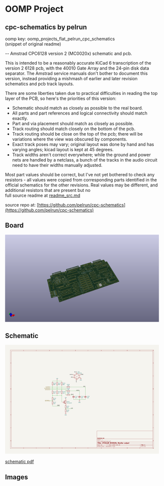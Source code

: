 # OOMP Project  
## cpc-schematics  by pelrun  
  
oomp key: oomp_projects_flat_pelrun_cpc_schematics  
(snippet of original readme)  
  
-- Amstrad CPC6128 version 2 (MC0020x) schematic and pcb.  
  
This is intended to be a reasonably accurate KiCad 6 transcription of the version 2 6128 pcb, with the 40010 Gate Array and the 24-pin disk data separator. The Amstrad service manuals don't bother to document this version, instead providing a mishmash of earlier and later revision schematics and pcb track layouts.  
  
There are some liberties taken due to practical difficulties in reading the top layer of the PCB, so here's the priorities of this version:  
  
- Schematic should match as closely as possible to the real board.  
- All parts and part references and logical connectivity should match exactly.  
- Part and via placement should match as closely as possible.  
- Track routing should match closely on the bottom of the pcb.  
- Track routing should be close on the top of the pcb; there will be variations where the view was obscured by components.  
- Exact track poses may vary; original layout was done by hand and has varying angles; kicad layout is kept at 45 degrees.  
- Track widths aren't correct everywhere; while the ground and power nets are handled by a netclass, a bunch of the tracks in the audio circuit need to have their widths manually adjusted.  
  
Most part values should be correct, but I've not yet bothered to check any resistors - all values were copied from corresponding parts identified in the official schematics for the other revisions. Real values may be different, and additional resistors that are present but no  
  full source readme at [readme_src.md](readme_src.md)  
  
source repo at: [https://github.com/pelrun/cpc-schematics](https://github.com/pelrun/cpc-schematics)  
## Board  
  
[![working_3d.png](working_3d_600.png)](working_3d.png)  
## Schematic  
  
[![working_schematic.png](working_schematic_600.png)](working_schematic.png)  
  
[schematic pdf](working_schematic.pdf)  
## Images  
